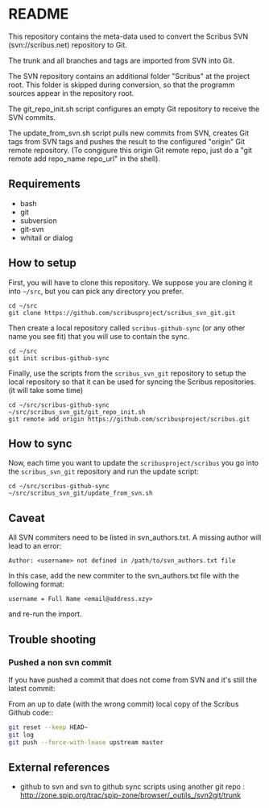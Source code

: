 # README

This repository contains the meta-data used to convert the Scribus SVN
(svn://scribus.net) repository to Git.

The trunk and all branches and tags are imported from SVN into Git.

The SVN repository contains an additional folder "Scribus" at the
project root. This folder is skipped during conversion, so that the
programm sources appear in the repository root.

The git_repo_init.sh script configures an empty Git repository to
receive the SVN commits.

The update_from_svn.sh script pulls new commits from SVN, creates Git
tags from SVN tags and pushes the result to the configured "origin"
Git remote repository. (To congigure this origin Git remote repo, 
just do a "git remote add repo_name repo_url" in the shell).

## Requirements

- bash
- git
- subversion
- git-svn
- whitail or dialog

## How to setup

First, you will have to clone this repository. We suppose you are cloning it into `~/src`, but you can pick any directory you prefer.

    cd ~/src
    git clone https://github.com/scribusproject/scribus_svn_git.git

Then create a local repository called `scribus-github-sync` (or any other name you see fit) that you will use to contain the sync.

    cd ~/src
    git init scribus-github-sync

Finally, use the scripts from the `scribus_svn_git` repository to setup the local repository so that it can be used for syncing the Scribus repositories. (it will take some time)

    cd ~/src/scribus-github-sync
    ~/src/scribus_svn_git/git_repo_init.sh
    git remote add origin https://github.com/scribusproject/scribus.git

## How to sync

Now, each time you want to update the `scribusproject/scribus` you go into the `scribus_svn_git` repository and run the update script:

    cd ~/src/scribus-github-sync
    ~/src/scribus_svn_git/update_from_svn.sh


## Caveat

All SVN commiters need to be listed in svn_authors.txt. A missing
author will lead to an error:

    Author: <username> not defined in /path/to/svn_authors.txt file

In this case, add the new commiter to the svn_authors.txt file with
the following format:

    username = Full Name <email@address.xzy>

and re-run the import.

## Trouble shooting

### Pushed a non svn commit

If you have pushed a commit that does not come from SVN and it's still the latest commit:

From an up to date (with the wrong commit) local copy of the Scribus Github code::

```sh
git reset --keep HEAD~
git log
git push --force-with-lease upstream master
```

## External references

* github to svn and svn to github sync scripts using another git repo : http://zone.spip.org/trac/spip-zone/browser/_outils_/svn2git/trunk

